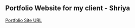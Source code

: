 ## Portfolio Website for my client - Shriya

[Portfolio Site URL](https://shriya-portfolio-omega.vercel.app/)
